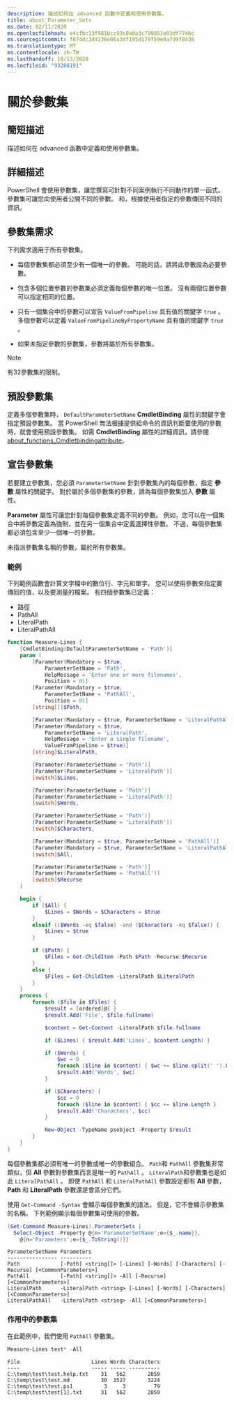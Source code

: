 ```yaml
---
description: 描述如何在 advanced 函數中定義和使用參數集。
title: about_Parameter_Sets
ms.date: 02/11/2020
ms.openlocfilehash: e4cfbc13f981bcc93c8a0a3c799851e83df7746c
ms.sourcegitcommit: f874dc1d4236e06a3df195d179f59e0a7d9f8436
ms.translationtype: MT
ms.contentlocale: zh-TW
ms.lasthandoff: 10/13/2020
ms.locfileid: "93208191"
---
```

# <a name="about-parameter-sets"></a>關於參數集

## <a name="short-description"></a>簡短描述
描述如何在 advanced 函數中定義和使用參數集。

## <a name="long-description"></a>詳細描述

PowerShell 會使用參數集，讓您撰寫可針對不同案例執行不同動作的單一函式。 參數集可讓您向使用者公開不同的參數。 和，根據使用者指定的參數傳回不同的資訊。

## <a name="parameter-set-requirements"></a>參數集需求

下列需求適用于所有參數集。

- 每個參數集都必須至少有一個唯一的參數。 可能的話，請將此參數設為必要參數。

- 包含多個位置參數的參數集必須定義每個參數的唯一位置。 沒有兩個位置參數可以指定相同的位置。

- 只有一個集合中的參數可以宣告 `ValueFromPipeline` 具有值的關鍵字 `true` 。 多個參數可以定義 `ValueFromPipelineByPropertyName` 具有值的關鍵字 `true` 。

- 如果未指定參數的參數集，參數將屬於所有參數集。

> [!NOTE]
> 有32參數集的限制。

## <a name="default-parameter-sets"></a>預設參數集

定義多個參數集時， `DefaultParameterSetName` **CmdletBinding** 屬性的關鍵字會指定預設參數集。
當 PowerShell 無法根據提供給命令的資訊判斷要使用的參數時，就會使用預設參數集。 如需 **CmdletBinding** 屬性的詳細資訊，請參閱 [about_functions_Cmdletbindingattribute](about_functions_cmdletbindingattribute.md)。

## <a name="declaring-parameter-sets"></a>宣告參數集

若要建立參數集，您必須 `ParameterSetName` 針對參數集內的每個參數，指定 **參數** 屬性的關鍵字。 對於屬於多個參數集的參數，請為每個參數集加入 **參數** 屬性。

**Parameter** 屬性可讓您針對每個參數集定義不同的參數。 例如，您可以在一個集合中將參數定義為強制，並在另一個集合中定義選擇性參數。 不過，每個參數集都必須包含至少一個唯一的參數。

未指派參數集名稱的參數，屬於所有參數集。

### <a name="example"></a>範例

下列範例函數會計算文字檔中的數位行、字元和單字。 您可以使用參數來指定要傳回的值，以及要測量的檔案。 有四個參數集已定義：

- 路徑
- PathAll
- LiteralPath
- LiteralPathAll

```powershell
function Measure-Lines {
    [CmdletBinding(DefaultParameterSetName = 'Path')]
    param (
        [Parameter(Mandatory = $true,
            ParameterSetName = 'Path',
            HelpMessage = 'Enter one or more filenames',
            Position = 0)]
        [Parameter(Mandatory = $true,
            ParameterSetName = 'PathAll',
            Position = 0)]
        [string[]]$Path,

        [Parameter(Mandatory = $true, ParameterSetName = 'LiteralPathAll')]
        [Parameter(Mandatory = $true,
            ParameterSetName = 'LiteralPath',
            HelpMessage = 'Enter a single filename',
            ValueFromPipeline = $true)]
        [string]$LiteralPath,

        [Parameter(ParameterSetName = 'Path')]
        [Parameter(ParameterSetName = 'LiteralPath')]
        [switch]$Lines,

        [Parameter(ParameterSetName = 'Path')]
        [Parameter(ParameterSetName = 'LiteralPath')]
        [switch]$Words,

        [Parameter(ParameterSetName = 'Path')]
        [Parameter(ParameterSetName = 'LiteralPath')]
        [switch]$Characters,

        [Parameter(Mandatory = $true, ParameterSetName = 'PathAll')]
        [Parameter(Mandatory = $true, ParameterSetName = 'LiteralPathAll')]
        [switch]$All,

        [Parameter(ParameterSetName = 'Path')]
        [Parameter(ParameterSetName = 'PathAll')]
        [switch]$Recurse
    )

    begin {
        if ($All) {
            $Lines = $Words = $Characters = $true
        }
        elseif (($Words -eq $false) -and ($Characters -eq $false)) {
            $Lines = $true
        }

        if ($Path) {
            $Files = Get-ChildItem -Path $Path -Recurse:$Recurse
        }
        else {
            $Files = Get-ChildItem -LiteralPath $LiteralPath
        }
    }
    process {
        foreach ($file in $Files) {
            $result = [ordered]@{ }
            $result.Add('File', $file.fullname)

            $content = Get-Content -LiteralPath $file.fullname

            if ($Lines) { $result.Add('Lines', $content.Length) }

            if ($Words) {
                $wc = 0
                foreach ($line in $content) { $wc += $line.split(' ').Length }
                $result.Add('Words', $wc)
            }

            if ($Characters) {
                $cc = 0
                foreach ($line in $content) { $cc += $line.Length }
                $result.Add('Characters', $cc)
            }

            New-Object -TypeName psobject -Property $result
        }
    }
}
```

每個參數集都必須有唯一的參數或唯一的參數組合。 `Path`和 `PathAll` 參數集非常類似，但 **All** 參數對參數集而言是唯一的 `PathAll` 。 `LiteralPath`和參數集也是如此 `LiteralPathAll` 。 即使 `PathAll` 和 `LiteralPathAll` 參數設定都有 **All** 參數， **Path** 和 **LiteralPath** 參數還是會區分它們。

使用 `Get-Command -Syntax` 會顯示每個參數集的語法。 但是，它不會顯示參數集的名稱。 下列範例顯示每個參數集可使用的參數。

```powershell
(Get-Command Measure-Lines).ParameterSets |
  Select-Object -Property @{n='ParameterSetName';e={$_.name}},
    @{n='Parameters';e={$_.ToString()}}
```

```Output
ParameterSetName Parameters
---------------- ----------
Path             [-Path] <string[]> [-Lines] [-Words] [-Characters] [-Recurse] [<CommonParameters>]
PathAll          [-Path] <string[]> -All [-Recurse] [<CommonParameters>]
LiteralPath      -LiteralPath <string> [-Lines] [-Words] [-Characters] [<CommonParameters>]
LiteralPathAll   -LiteralPath <string> -All [<CommonParameters>]
```

### <a name="parameter-sets-in-action"></a>作用中的參數集

在此範例中，我們使用 `PathAll` 參數集。

```powershell
Measure-Lines test* -All
```

```Output
File                       Lines Words Characters
----                       ----- ----- ----------
C:\temp\test\test.help.txt    31   562       2059
C:\temp\test\test.md          30  1527       3224
C:\temp\test\test.ps1          3     3         79
C:\temp\test\test[1].txt      31   562       2059
```
